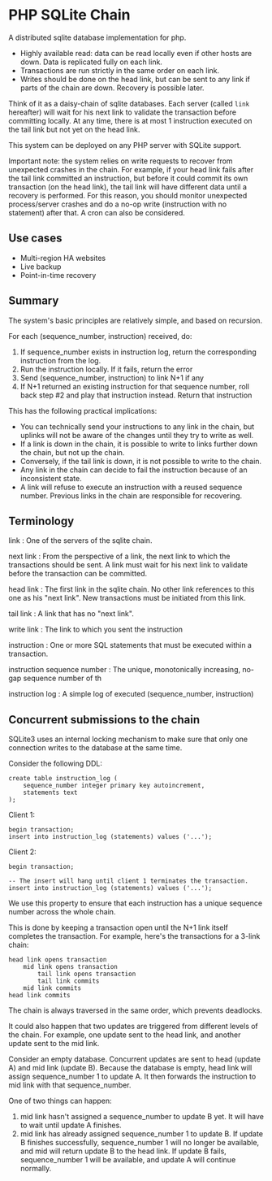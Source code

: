 # PHP SQLite Chain

A distributed sqlite database implementation for php.

- Highly available read: data can be read locally even if other hosts are down. Data is replicated fully on each link.
- Transactions are run strictly in the same order on each link.
- Writes should be done on the head link, but can be sent to any link if parts of the chain are down. Recovery is possible later.

Think of it as a daisy-chain of sqlite databases. Each server (called `link` hereafter) will wait for his next link to validate the transaction before committing locally. At any time, there is at most 1 instruction executed on the tail link but not yet on the head link.

This system can be deployed on any PHP server with SQLite support.

Important note: the system relies on write requests to recover from unexpected crashes in the chain. For example, if your head link fails after the tail link committed an instruction, but before it could commit its own transaction (on the head link), the tail link will have different data until a recovery is performed. For this reason, you should monitor unexpected process/server crashes and do a no-op write (instruction with no statement) after that. A cron can also be considered.

## Use cases

- Multi-region HA websites
- Live backup
- Point-in-time recovery

## Summary

The system's basic principles are relatively simple, and based on recursion.

For each (sequence_number, instruction) received, do:

1. If sequence_number exists in instruction log, return the corresponding instruction from the log.
2. Run the instruction locally. If it fails, return the error
3. Send (sequence_number, instruction) to link N+1 if any
4. If N+1 returned an existing instruction for that sequence number, roll back step #2 and play that instruction instead. Return that instruction

This has the following practical implications:

- You can technically send your instructions to any link in the chain, but uplinks will not be aware of the changes until they try to write as well.
- If a link is down in the chain, it is possible to write to links further down the chain, but not up the chain.
- Conversely, if the tail link is down, it is not possible to write to the chain.
- Any link in the chain can decide to fail the instruction because of an inconsistent state.
- A link will refuse to execute an instruction with a reused sequence number. Previous links in the chain are responsible for recovering.

## Terminology

link
: One of the servers of the sqlite chain.

next link
: From the perspective of a link, the next link to which the transactions should be sent. A link must wait for his next link to validate before the transaction can be committed.

head link
: The first link in the sqlite chain. No other link references to this one as his "next link". New transactions must be initiated from this link.

tail link
: A link that has no "next link".

write link
: The link to which you sent the instruction

instruction
: One or more SQL statements that must be executed within a transaction.

instruction sequence number
: The unique, monotonically increasing, no-gap sequence number of th

instruction log
: A simple log of executed (sequence_number, instruction)

## Concurrent submissions to the chain

SQLite3 uses an internal locking mechanism to make sure that only one connection writes to the database at the same time.

Consider the following DDL:

```
create table instruction_log (
    sequence_number integer primary key autoincrement,
    statements text
);
```

Client 1:

```
begin transaction;
insert into instruction_log (statements) values ('...');
```

Client 2:

```
begin transaction;

-- The insert will hang until client 1 terminates the transaction.
insert into instruction_log (statements) values ('...');
```

We use this property to ensure that each instruction has a unique sequence number across the whole chain.

This is done by keeping a transaction open until the N+1 link itself completes the transaction. For example, here's the transactions for a 3-link chain:

```
head link opens transaction
    mid link opens transaction
        tail link opens transaction
        tail link commits
    mid link commits
head link commits
```

The chain is always traversed in the same order, which prevents deadlocks.

It could also happen that two updates are triggered from different levels of the chain. For example, one update sent to the head link, and another update sent to the mid link.

Consider an empty database. Concurrent updates are sent to head (update A) and mid link (update B). Because the database is empty, head link will assign sequence_number 1 to update A. It then forwards the instruction to mid link with that sequence_number.

One of two things can happen:

1. mid link hasn't assigned a sequence_number to update B yet. It will have to wait until update A finishes.
2. mid link has already assigned sequence_number 1 to update B. If update B finishes successfully, sequence_number 1 will no longer be available, and mid will return update B to the head link. If update B fails, sequence_number 1 will be available, and update A will continue normally.